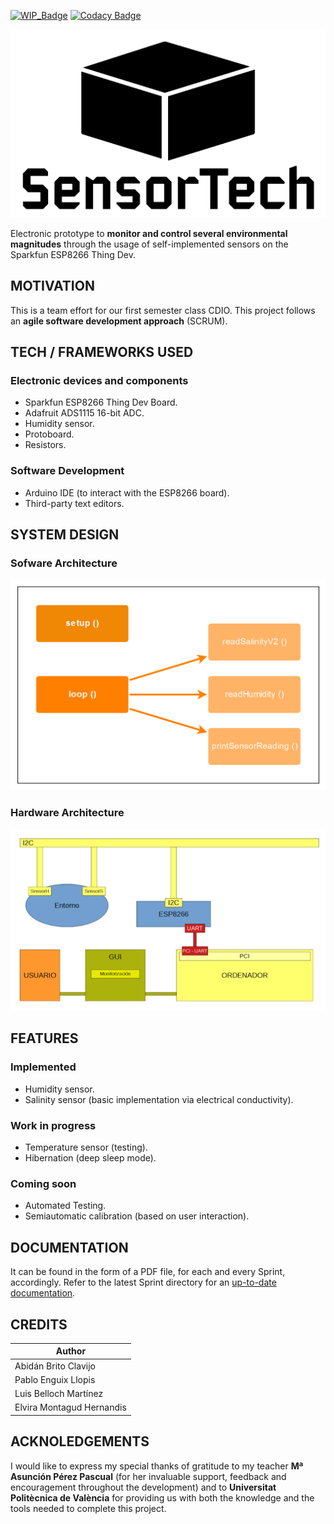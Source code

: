 [![WIP_Badge](https://img.shields.io/badge/status-work_in_progress-orange.svg)](https://img.shields.io/badge/status-Work_In_Progress-orange.svg)
[![Codacy Badge](https://api.codacy.com/project/badge/Grade/4cbd2f2216e94ec8a36303c0920299aa)](https://www.codacy.com/manual/abidanBrito/CDIO_Agriculture_Sensors?utm_source=github.com&amp;utm_medium=referral&amp;utm_content=abidanBrito/CDIO_Agriculture_Sensors&amp;utm_campaign=Badge_Grade)

![Project_Logo](/Sprint2/img/projectLogo_v2.png)

Electronic prototype to **monitor and control several environmental magnitudes** through the usage of self-implemented sensors on the Sparkfun ESP8266 Thing Dev.

## MOTIVATION
This is a team effort for our first semester class CDIO. This project follows an **agile software development approach** (SCRUM).

## TECH / FRAMEWORKS USED
### Electronic devices and components

*   Sparkfun ESP8266 Thing Dev Board.
*   Adafruit ADS1115 16-bit ADC.
*   Humidity sensor.
*   Protoboard.
*   Resistors.

### Software Development 

*   Arduino IDE (to interact with the ESP8266 board). 
*   Third-party text editors.

## SYSTEM DESIGN
### Sofware Architecture
![Software Architecture Diagram](/Sprint1/img/softwareArchitecture.png)

### Hardware Architecture
![Hardware Architecture Diagram](Sprint1/img/hardwareArchitecture.png)

## FEATURES
### Implemented 
*   Humidity sensor.
*   Salinity sensor (basic implementation via electrical conductivity).

### Work in progress
*   Temperature sensor (testing).
*   Hibernation (deep sleep mode).

### Coming soon
*   Automated Testing.
*   Semiautomatic calibration (based on user interaction).

## DOCUMENTATION
It can be found in the form of a PDF file, for each and every Sprint, accordingly. Refer to the latest Sprint directory for an [up-to-date documentation](Sprint1/Sprint1_Documentación.pdf).

## CREDITS
| Author                    |
|---------------------------| 
| Abidán Brito Clavijo      |
| Pablo Enguix Llopis       |
| Luis Belloch Martínez     |
| Elvira Montagud Hernandis |

## ACKNOLEDGEMENTS
I would like to express my special thanks of gratitude to my teacher **Mª Asunción Pérez Pascual** (for her invaluable support, feedback and encouragement throughout the development) and to **Universitat Politècnica de València** for providing us with both the knowledge and the tools needed to complete this project.
